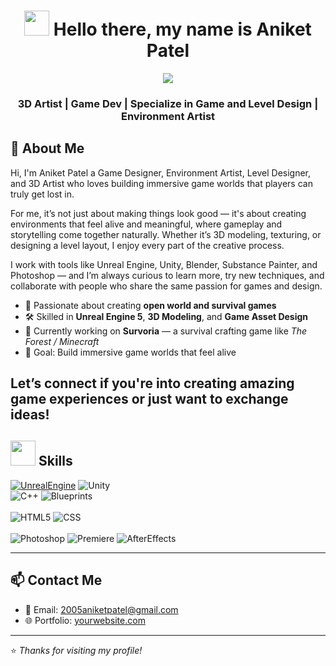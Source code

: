 # <div align="center"><img src="https://media.giphy.com/media/v1.Y2lkPTc5MGI3NjExYmw4NG1reXU3dGQ4OHFpbTA3czd4cDk2bDh3YTJjcjEyaWt4ZHc5OCZlcD12MV9pbnRlcm5hbF9naWZfYnlfaWQmY3Q9cw/35JL2FvHK04fUoSGQH/giphy.gif" width="40">  Hello there, my name is Aniket Patel </div>
<!--# <di![gerlogu-banner (7)]()
v align="center"><img src="https://media.giphy.com/media/m0dmKBkncVETJv2h0S/giphy.gif" width="40"> Hello there, my name is Germán López Gutiérrez</div>-->

<div align="center">
  <a href="https://gerlogu.com/">
    <!--<img src="https://github.com/gerlogu/gerlogu/assets/55363746/2b643f2f-0368-4b5d-bd25-1374584fd319">-->
	  <img src="https://github.com/gerlogu/gerlogu/assets/55363746/202456b8-a03c-4958-b810-c2af52174b9f">
  </a>
 
</div>

### <div align="center"> 3D Artist | Game Dev | Specialize in Game and Level Design | Environment Artist

## 🚀 About Me
Hi, 
I'm Aniket Patel a Game Designer, Environment Artist, Level Designer, and 3D Artist who loves building immersive game worlds that players can truly get lost in.

For me, it’s not just about making things look good — it's about creating environments that feel alive and meaningful, where gameplay and storytelling come together naturally. Whether it’s 3D modeling, texturing, or designing a level layout, I enjoy every part of the creative process.

I work with tools like Unreal Engine, Unity, Blender, Substance Painter, and Photoshop — and I’m always curious to learn more, try new techniques, and collaborate with people who share the same passion for games and design.

- 🧠 Passionate about creating **open world and survival games**
- 🛠 Skilled in **Unreal Engine 5**, **3D Modeling**, and **Game Asset Design**
- 🌱 Currently working on **Survoria** — a survival crafting game like *The Forest / Minecraft*
- 🎯 Goal: Build immersive game worlds that feel alive

Let’s connect if you're into creating amazing game experiences or just want to exchange ideas!
---

## <img src="https://media.giphy.com/media/D4wj7Ffx9fsEAy7B0h/giphy.gif" width="40"> Skills
[![UnrealEngine](https://img.shields.io/badge/Unreal_Engine-d1cd6a?style=for-the-badge&logo=unrealengine&logoColor=white&labelColor=101010)](https://gerlogu.com/ue-content/)
![Unity](https://img.shields.io/badge/Unity-0066A1?style=for-the-badge&logo=unity&logoColor=white&labelColor=101010)
</br>
![C++](https://img.shields.io/badge/C++-004482?style=for-the-badge&logo=cplusplus&logoColor=white&labelColor=101010)
![Blueprints](https://img.shields.io/badge/Blueprints_Visual_Scripting-d1cd6a?style=for-the-badge&logo=unrealengine&logoColor=white&labelColor=101010)
</br>
</br>
![HTML5](https://img.shields.io/badge/html5-f16529?style=for-the-badge&logo=html5&logoColor=white&labelColor=101010)
![CSS](https://img.shields.io/badge/CSS-0065f4?style=for-the-badge&logo=CSS3&logoColor=white&labelColor=101010)
</br>
</br>
![Photoshop](https://img.shields.io/badge/Adobe_Photoshop-001e36?style=for-the-badge&logo=adobephotoshop&logoColor=white&labelColor=101010)
![Premiere](https://img.shields.io/badge/Adobe_Premiere_Pro-00005b?style=for-the-badge&logo=adobepremierepro&logoColor=white&labelColor=101010)
![AfterEffects](https://img.shields.io/badge/Adobe_After_Effects-00005b?style=for-the-badge&logo=adobeaftereffects&logoColor=white&labelColor=101010)
<br>

---

## 📫 Contact Me
- 📧 Email: 2005aniketpatel@gmail.com  
- 🌐 Portfolio: [yourwebsite.com]([https://yourwebsite.com](https://www.artstation.com/aniketpatel54))  
  

---

⭐ *Thanks for visiting my profile!*  
